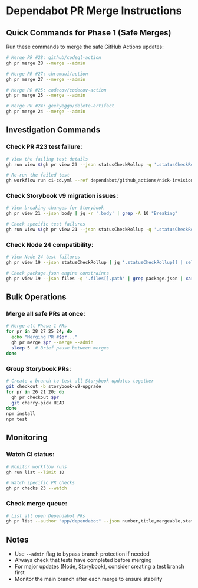 # Dependabot PR Merge Instructions

## Quick Commands for Phase 1 (Safe Merges)

Run these commands to merge the safe GitHub Actions updates:

```bash
# Merge PR #28: github/codeql-action
gh pr merge 28 --merge --admin

# Merge PR #27: chromaui/action
gh pr merge 27 --merge --admin

# Merge PR #25: codecov/codecov-action
gh pr merge 25 --merge --admin

# Merge PR #24: geekyeggo/delete-artifact
gh pr merge 24 --merge --admin
```

## Investigation Commands

### Check PR #23 test failure:

```bash
# View the failing test details
gh run view $(gh pr view 23 --json statusCheckRollup -q '.statusCheckRollup[] | select(.name == "test" and .conclusion == "FAILURE") | .detailsUrl' | sed 's/.*\/runs\///' | cut -d'/' -f1)

# Re-run the failed test
gh workflow run ci-cd.yml --ref dependabot/github_actions/nick-invision/retry-3
```

### Check Storybook v9 migration issues:

```bash
# View breaking changes for Storybook
gh pr view 21 --json body | jq -r '.body' | grep -A 10 "Breaking"

# Check specific test failures
gh run view $(gh pr view 21 --json statusCheckRollup -q '.statusCheckRollup[] | select(.conclusion == "FAILURE") | .detailsUrl' | head -1 | sed 's/.*\/runs\///' | cut -d'/' -f1)
```

### Check Node 24 compatibility:

```bash
# View Node 24 test failures
gh pr view 19 --json statusCheckRollup | jq '.statusCheckRollup[] | select(.conclusion == "FAILURE") | {name, detailsUrl}'

# Check package.json engine constraints
gh pr view 19 --json files -q '.files[].path' | grep package.json | xargs -I {} gh api repos/:owner/:repo/contents/{} --ref dependabot/docker/node-24-alpine | jq -r '.content' | base64 -d | jq '.engines'
```

## Bulk Operations

### Merge all safe PRs at once:

```bash
# Merge all Phase 1 PRs
for pr in 28 27 25 24; do
  echo "Merging PR #$pr..."
  gh pr merge $pr --merge --admin
  sleep 5  # Brief pause between merges
done
```

### Group Storybook PRs:

```bash
# Create a branch to test all Storybook updates together
git checkout -b storybook-v9-upgrade
for pr in 26 21 20; do
  gh pr checkout $pr
  git cherry-pick HEAD
done
npm install
npm test
```

## Monitoring

### Watch CI status:

```bash
# Monitor workflow runs
gh run list --limit 10

# Watch specific PR checks
gh pr checks 23 --watch
```

### Check merge queue:

```bash
# List all open Dependabot PRs
gh pr list --author "app/dependabot" --json number,title,mergeable,statusCheckRollup | jq '.[] | {number, title, mergeable, passing: (.statusCheckRollup | map(select(.conclusion == "SUCCESS")) | length), failing: (.statusCheckRollup | map(select(.conclusion == "FAILURE")) | length)}'
```

## Notes

- Use `--admin` flag to bypass branch protection if needed
- Always check that tests have completed before merging
- For major updates (Node, Storybook), consider creating a test branch first
- Monitor the main branch after each merge to ensure stability
